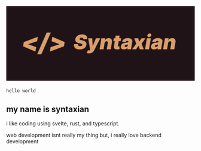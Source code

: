 <img width="512" src="./assets/wordmark.png"/>

`hello world`


## my name is syntaxian
i like coding using svelte, rust, and typescript.

web development isnt really my thing but, i really love backend development


